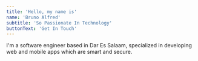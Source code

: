 ```yaml
---
title: 'Hello, my name is'
name: 'Bruno Alfred'
subtitle: 'So Passionate In Technology'
buttonText: 'Get In Touch'
---
```


I'm a software engineer based in Dar Es Salaam, specialized in developing web and mobile apps which are smart and secure.
